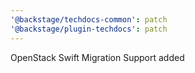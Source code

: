 ```yaml
---
'@backstage/techdocs-common': patch
'@backstage/plugin-techdocs': patch
---
```


OpenStack Swift Migration Support added
